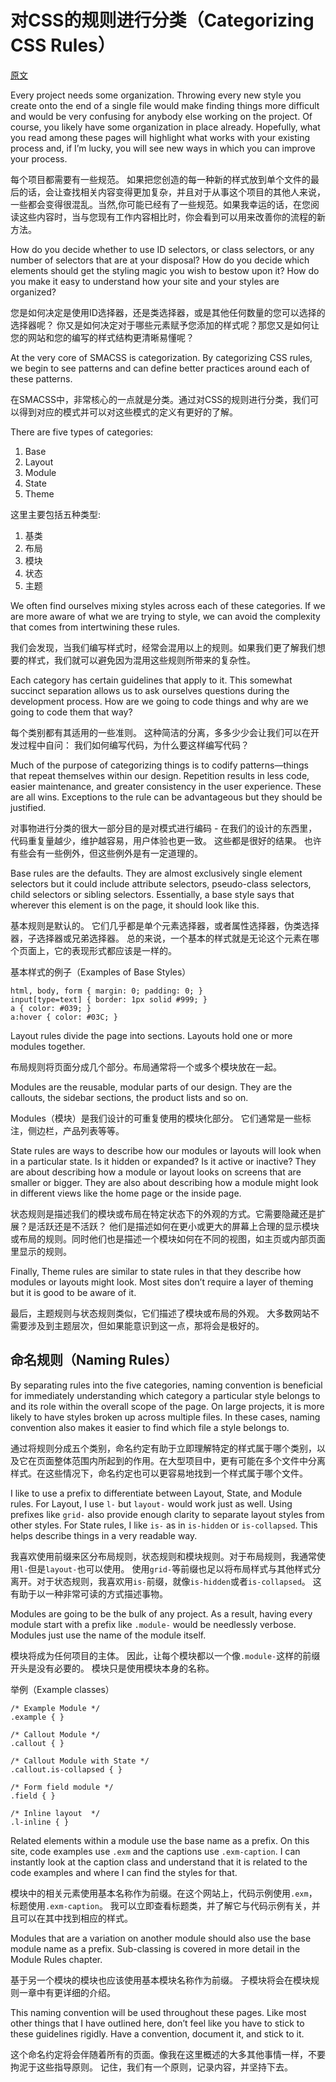 # 对CSS的规则进行分类（Categorizing CSS Rules）

[原文](https://smacss.com/book/categorizing)

Every project needs some organization. Throwing every new style you create onto the end of a single file would make finding things more difficult and would be very confusing for anybody else working on the project. Of course, you likely have some organization in place already. Hopefully, what you read among these pages will highlight what works with your existing process and, if I’m lucky, you will see new ways in which you can improve your process.

每个项目都需要有一些规范。 如果把您创造的每一种新的样式放到单个文件的最后的话，会让查找相关内容变得更加复杂，并且对于从事这个项目的其他人来说，一些都会变得很混乱。当然,你可能已经有了一些规范。如果我幸运的话，在您阅读这些内容时，当与您现有工作内容相比时，你会看到可以用来改善你的流程的新方法。

How do you decide whether to use ID selectors, or class selectors, or any number of selectors that are at your disposal? How do you decide which elements should get the styling magic you wish to bestow upon it? How do you make it easy to understand how your site and your styles are organized?

您是如何决定是使用ID选择器，还是类选择器，或是其他任何数量的您可以选择的选择器呢？ 你又是如何决定对于哪些元素赋予您添加的样式呢？那您又是如何让您的网站和您的编写的样式结构更清晰易懂呢？

At the very core of SMACSS is categorization. By categorizing CSS rules, we begin to see patterns and can define better practices around each of these patterns.

在SMACSS中，非常核心的一点就是分类。通过对CSS的规则进行分类，我们可以得到对应的模式并可以对这些模式的定义有更好的了解。

There are five types of categories:

1. Base
2. Layout
3. Module
4. State
5. Theme

这里主要包括五种类型:

1. 基类
2. 布局
3. 模块
4. 状态
5. 主题

We often find ourselves mixing styles across each of these categories. If we are more aware of what we are trying to style, we can avoid the complexity that comes from intertwining these rules.

我们会发现，当我们编写样式时，经常会混用以上的规则。如果我们更了解我们想要的样式，我们就可以避免因为混用这些规则所带来的复杂性。

Each category has certain guidelines that apply to it. This somewhat succinct separation allows us to ask ourselves questions during the development process. How are we going to code things and why are we going to code them that way?

每个类别都有其适用的一些准则。 这种简洁的分离，多多少少会让我们可以在开发过程中自问： 我们如何编写代码，为什么要这样编写代码？

Much of the purpose of categorizing things is to codify patterns—things that repeat themselves within our design. Repetition results in less code, easier maintenance, and greater consistency in the user experience. These are all wins. Exceptions to the rule can be advantageous but they should be justified.

对事物进行分类的很大一部分目的是对模式进行编码 - 在我们的设计的东西里，代码重复量越少，维护越容易，用户体验也更一致。 这些都是很好的结果。 也许有些会有一些例外，但这些例外是有一定道理的。

Base rules are the defaults. They are almost exclusively single element selectors but it could include attribute selectors, pseudo-class selectors, child selectors or sibling selectors. Essentially, a base style says that wherever this element is on the page, it should look like this.

基本规则是默认的。 它们几乎都是单个元素选择器，或者属性选择器，伪类选择器，子选择器或兄弟选择器。 总的来说，一个基本的样式就是无论这个元素在哪个页面上，它的表现形式都应该是一样的。

基本样式的例子（Examples of Base Styles）

```
html, body, form { margin: 0; padding: 0; }
input[type=text] { border: 1px solid #999; }
a { color: #039; }
a:hover { color: #03C; }
```

Layout rules divide the page into sections. Layouts hold one or more modules together.

布局规则将页面分成几个部分。布局通常将一个或多个模块放在一起。

Modules are the reusable, modular parts of our design. They are the callouts, the sidebar sections, the product lists and so on.

Modules（模块）是我们设计的可重复使用的模块化部分。 它们通常是一些标注，侧边栏，产品列表等等。

State rules are ways to describe how our modules or layouts will look when in a particular state. Is it hidden or expanded? Is it active or inactive? They are about describing how a module or layout looks on screens that are smaller or bigger. They are also about describing how a module might look in different views like the home page or the inside page.

状态规则是描述我们的模块或布局在特定状态下的外观的方式。它需要隐藏还是扩展？是活跃还是不活跃？ 他们是描述如何在更小或更大的屏幕上合理的显示模块或布局的规则。同时他们也是描述一个模块如何在不同的视图，如主页或内部页面里显示的规则。

Finally, Theme rules are similar to state rules in that they describe how modules or layouts might look. Most sites don’t require a layer of theming but it is good to be aware of it.

最后，主题规则与状态规则类似，它们描述了模块或布局的外观。 大多数网站不需要涉及到主题层次，但如果能意识到这一点，那将会是极好的。

## 命名规则（Naming Rules）

By separating rules into the five categories, naming convention is beneficial for immediately understanding which category a particular style belongs to and its role within the overall scope of the page. On large projects, it is more likely to have styles broken up across multiple files. In these cases, naming convention also makes it easier to find which file a style belongs to.

通过将规则分成五个类别，命名约定有助于立即理解特定的样式属于哪个类别，以及它在页面整体范围内所起到的作用。在大型项目中，更有可能在多个文件中分离样式。在这些情况下，命名约定也可以更容易地找到一个样式属于哪个文件。

I like to use a prefix to differentiate between Layout, State, and Module rules. For Layout, I use `l-` but `layout-` would work just as well. Using prefixes like `grid-` also provide enough clarity to separate layout styles from other styles. For State rules, I like `is-` as in `is-hidden` or `is-collapsed`. This helps describe things in a very readable way.

我喜欢使用前缀来区分布局规则，状态规则和模块规则。对于布局规则，我通常使用`l-`但是`layout-`也可以使用。 使用`grid-`等前缀也足以将布局样式与其他样式分离开。对于状态规则，我喜欢用`is-`前缀，就像`is-hidden`或者`is-collapsed`。 这有助于以一种非常可读的方式描述事物。

Modules are going to be the bulk of any project. As a result, having every module start with a prefix like `.module-` would be needlessly verbose. Modules just use the name of the module itself.

模块将成为任何项目的主体。 因此，让每个模块都以一个像`.module-`这样的前缀开头是没有必要的。 模块只是使用模块本身的名称。

举例（Example classes）

```
/* Example Module */
.example { }

/* Callout Module */
.callout { }

/* Callout Module with State */
.callout.is-collapsed { }

/* Form field module */
.field { }

/* Inline layout  */
.l-inline { }

```

Related elements within a module use the base name as a prefix. On this site, code examples use `.exm` and the captions use `.exm-caption`. I can instantly look at the caption class and understand that it is related to the code examples and where I can find the styles for that.

模块中的相关元素使用基本名称作为前缀。在这个网站上，代码示例使用`.exm`，标题使用`.exm-caption`。 我可以立即查看标题类，并了解它与代码示例有关，并且可以在其中找到相应的样式。

Modules that are a variation on another module should also use the base module name as a prefix. Sub-classing is covered in more detail in the Module Rules chapter.

基于另一个模块的模块也应该使用基本模块名称作为前缀。 子模块将会在模块规则一章中有更详细的介绍。

This naming convention will be used throughout these pages. Like most other things that I have outlined here, don’t feel like you have to stick to these guidelines rigidly. Have a convention, document it, and stick to it.

这个命名约定将会伴随着所有的页面。像我在这里概述的大多其他事情一样，不要拘泥于这些指导原则。 记住，我们有一个原则，记录内容，并坚持下去。

